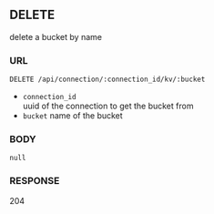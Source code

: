 
## DELETE
delete a bucket by name


### URL
```
DELETE /api/connection/:connection_id/kv/:bucket
```
- `connection_id`  
uuid of the connection to get the bucket from
- `bucket`
name of the bucket


### BODY
`null`


### RESPONSE
204
